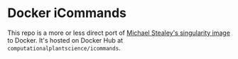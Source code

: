 # Docker iCommands

This repo is a more or less direct port of [Michael Stealey's singularity image](https://github.com/mjstealey/singularity-irods-icommands) to Docker. It's hosted on Docker Hub at `computationalplantscience/icommands`.
